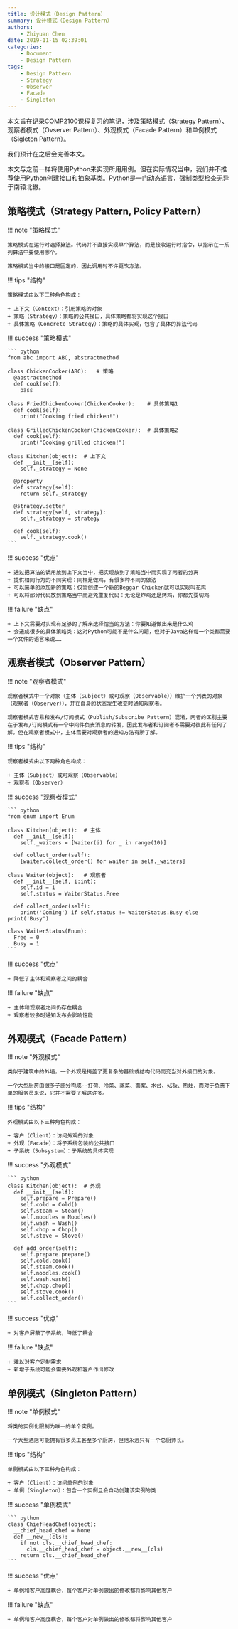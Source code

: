 ```yaml
---
title: 设计模式（Design Pattern）
summary: 设计模式（Design Pattern）
authors:
    - Zhiyuan Chen
date: 2019-11-15 02:39:01
categories:
    - Document
    - Design Pattern
tags:
    - Design Pattern
    - Strategy
    - Observer
    - Facade
    - Singleton
---
```


本文旨在记录COMP2100课程复习的笔记，涉及策略模式（Strategy Pattern）、观察者模式（Ovserver Pattern）、外观模式（Facade Pattern）和单例模式（Sigleton Pattern）。

我们预计在之后会完善本文。

本文与之前一样将使用Python来实现所用用例。但在实际情况当中，我们并不推荐使用Python创建接口和抽象基类。Python是一门动态语言，强制类型检查无异于南辕北辙。

## 策略模式（Strategy Pattern, Policy Pattern）

!!! note "策略模式"

    策略模式在运行时选择算法。代码并不直接实现单个算法，而是接收运行时指令，以指示在一系列算法中要使用哪个。

    策略模式当中的接口是固定的，因此调用时不许更改方法。

!!! tips "结构"

    策略模式由以下三种角色构成：

    + 上下文（Context）：引用策略的对象
    + 策略（Strategy）：策略的公共接口，具体策略都将实现这个接口
    + 具体策略（Concrete Strategy）：策略的具体实现，包含了具体的算法代码

!!! success "策略模式"

    ``` python
    from abc import ABC, abstractmethod

    class ChickenCooker(ABC):   # 策略
      @abstractmethod
      def cook(self):
        pass

    class FriedChickenCooker(ChickenCooker):    # 具体策略1
      def cook(self):
        print("Cooking fried chicken!")

    class GrilledChickenCooker(ChickenCooker):  # 具体策略2
      def cook(self):
        print("Cooking grilled chicken!")
    
    class Kitchen(object):  # 上下文
      def __init__(self):
        self._strategy = None

      @property
      def strategy(self):
        return self._strategy

      @strategy.setter
      def strategy(self, strategy):
        self._strategy = strategy

      def cook(self):
        self._strategy.cook()
    ```

!!! success "优点"

    + 通过把算法的调用放到上下文当中，把实现放到了策略当中而实现了两者的分离
    + 提供相同行为的不同实现：同样是做鸡，有很多种不同的做法
    + 可以简单的添加新的策略：仅需创建一个新的Beggar Chicken就可以实现叫花鸡
    + 可以将部分代码放到策略当中而避免重复代码：无论是炸鸡还是烤鸡，你都先要切鸡

!!! failure "缺点"

    + 上下文需要对实现有足够的了解来选择恰当的方法：你要知道做出来是什么鸡
    + 会造成很多的具体策略类：这对Python可能不是什么问题，但对于Java这样每一个类都需要一个文件的语言来说……

## 观察者模式（Observer Pattern）

!!! note "观察者模式"

    观察者模式中一个对象（主体（Subject）或可观察（Observable））维护一个列表的对象（观察者（Observer）），并在自身的状态发生改变时通知观察者。

    观察者模式容易和发布/订阅模式（Publish/Subscribe Pattern）混淆，两者的区别主要在于发布/订阅模式有一个中间件负责消息的转发，因此发布者和订阅者不需要对彼此有任何了解。但在观察者模式中，主体需要对观察者的通知方法有所了解。

!!! tips "结构"

    观察者模式由以下两种角色构成：

    + 主体（Subject）或可观察（Observable）
    + 观察者（Observer）

!!! success "观察者模式"

    ``` python
    from enum import Enum

    class Kitchen(object):  # 主体
      def __init__(self):
        self._waiters = [Waiter(i) for _ in range(10)]

      def collect_order(self):
        [waiter.collect_order() for waiter in self._waiters]
          
    class Waiter(object):   # 观察者
      def __init__(self, i:int):
        self.id = i
        self.status = WaiterStatus.Free

      def collect_order(self):
        print('Coming') if self.status != WaiterStatus.Busy else print('Busy')
    
    class WaiterStatus(Enum):
      Free = 0
      Busy = 1
    ```

!!! success "优点"

    + 降低了主体和观察者之间的耦合

!!! failure "缺点"

    + 主体和观察者之间仍存在耦合
    + 观察者较多时通知发布会影响性能

## 外观模式（Facade Pattern）

!!! note "外观模式"

    类似于建筑中的外墙，一个外观是掩盖了更复杂的基础或结构代码而充当对外接口的对象。

    一个大型厨房由很多子部分构成--打荷、冷菜、蒸菜、面案、水台、砧板、热灶，而对于负责下单的服务员来说，它并不需要了解这许多。

!!! tips "结构"

    外观模式由以下三种角色构成：

    + 客户（Client）：访问外观的对象
    + 外观（Facade）：将子系统包装的公共接口
    + 子系统（Subsystem）：子系统的具体实现

!!! success "外观模式"

    ``` python
    class Kitchen(object):  # 外观
      def __init__(self):
        self.prepare = Prepare()
        self.cold = Cold()
        self.steam = Steam()
        self.noodles = Noodles()
        self.wash = Wash()
        self.chop = Chop()
        self.stove = Stove()

      def add_order(self):
        self.prepare.prepare()
        self.cold.cook()
        self.steam.cook()
        self.noodles.cook()
        self.wash.wash()
        self.chop.chop()
        self.stove.cook()
        self.collect_order()
    ```

!!! success "优点"

    + 对客户屏蔽了子系统，降低了耦合

!!! failure "缺点"

    + 难以对客户定制需求
    + 新增子系统可能会需要外观和客户作出修改

## 单例模式（Singleton Pattern）

!!! note "单例模式"

    将类的实例化限制为唯一的单个实例。

    一个大型酒店可能拥有很多员工甚至多个厨房，但他永远只有一个总厨师长。

!!! tips "结构"

    单例模式由以下三种角色构成：

    + 客户（Client）：访问单例的对象
    + 单例（Singleton）：包含一个实例且会自动创建该实例的类

!!! success "单例模式"

    ``` python
    class ChiefHeadChef(object):
      __chief_head_chef = None
      def __new__(cls):
        if not cls.__chief_head_chef:
          cls.__chief_head_chef = object.__new__(cls)
        return cls.__chief_head_chef
    ```

!!! success "优点"

    + 单例和客户高度耦合，每个客户对单例做出的修改都将影响其他客户

!!! failure "缺点"

    + 单例和客户高度耦合，每个客户对单例做出的修改都将影响其他客户

